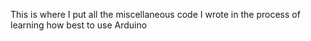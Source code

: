 This is where I put all the miscellaneous code I wrote in the process of learning how best to use Arduino
